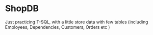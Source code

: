 # ShopDB
Just practicing T-SQL, with a little store data with few tables (including Employees, Dependencies, Customers, Orders etc )
